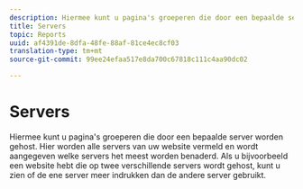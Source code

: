 ```yaml
---
description: Hiermee kunt u pagina's groeperen die door een bepaalde server worden gehost. Hier worden alle servers van uw website vermeld en wordt aangegeven welke servers het meest worden benaderd. Als u bijvoorbeeld een website hebt die op twee verschillende servers wordt gehost, kunt u zien of de ene server meer indrukken dan de andere server gebruikt.
title: Servers
topic: Reports
uuid: af4391de-8dfa-48fe-88af-81ce4ec8cf03
translation-type: tm+mt
source-git-commit: 99ee24efaa517e8da700c67818c111c4aa90dc02

---
```



# Servers

Hiermee kunt u pagina&#39;s groeperen die door een bepaalde server worden gehost. Hier worden alle servers van uw website vermeld en wordt aangegeven welke servers het meest worden benaderd. Als u bijvoorbeeld een website hebt die op twee verschillende servers wordt gehost, kunt u zien of de ene server meer indrukken dan de andere server gebruikt.

